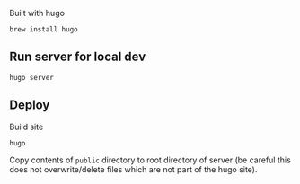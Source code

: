 Built with hugo

`brew install hugo`

## Run server for local dev

`hugo server`

## Deploy

Build site

`hugo`

Copy contents of `public` directory to root directory of server (be careful this does not overwrite/delete files which are not part of the hugo site).
